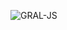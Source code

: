 
![GRAL-JS](https://github.com/CodeSystem2022/Perricornios-Cuarto-Semestre/assets/111775575/005116a1-94e2-464f-820a-b962e331b634)
